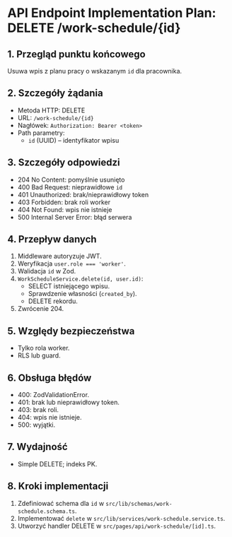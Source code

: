 # API Endpoint Implementation Plan: DELETE /work-schedule/{id}

## 1. Przegląd punktu końcowego

Usuwa wpis z planu pracy o wskazanym `id` dla pracownika.

## 2. Szczegóły żądania

- Metoda HTTP: DELETE
- URL: `/work-schedule/{id}`
- Nagłówek: `Authorization: Bearer <token>`
- Path parametry:
  - `id` (UUID) – identyfikator wpisu

## 3. Szczegóły odpowiedzi

- 204 No Content: pomyślnie usunięto
- 400 Bad Request: nieprawidłowe `id`
- 401 Unauthorized: brak/nieprawidłowy token
- 403 Forbidden: brak roli worker
- 404 Not Found: wpis nie istnieje
- 500 Internal Server Error: błąd serwera

## 4. Przepływ danych

1. Middleware autoryzuje JWT.
2. Weryfikacja `user.role === 'worker'`.
3. Walidacja `id` w Zod.
4. `WorkScheduleService.delete(id, user.id)`:
   - SELECT istniejącego wpisu.
   - Sprawdzenie własności (`created_by`).
   - DELETE rekordu.
5. Zwrócenie 204.

## 5. Względy bezpieczeństwa

- Tylko rola worker.
- RLS lub guard.

## 6. Obsługa błędów

- 400: ZodValidationError.
- 401: brak lub nieprawidłowy token.
- 403: brak roli.
- 404: wpis nie istnieje.
- 500: wyjątki.

## 7. Wydajność

- Simple DELETE; indeks PK.

## 8. Kroki implementacji

1. Zdefiniować schema dla `id` w `src/lib/schemas/work-schedule.schema.ts`.
2. Implementować `delete` w `src/lib/services/work-schedule.service.ts`.
3. Utworzyć handler DELETE w `src/pages/api/work-schedule/[id].ts`.
